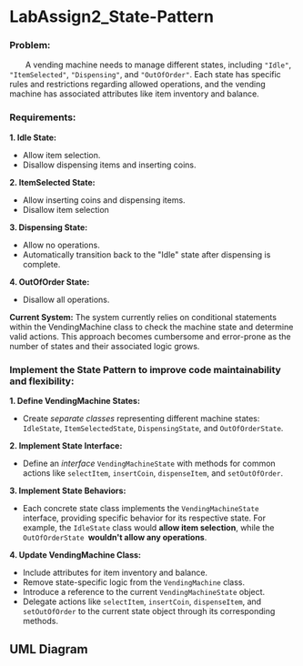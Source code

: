 # LabAssign2_State-Pattern

### Problem:
&emsp;&emsp;A vending machine needs to manage different states, including `"Idle"`, `"ItemSelected"`, `"Dispensing"`, and `"OutOfOrder"`. Each state has specific rules and restrictions regarding allowed operations, and the vending machine has associated attributes like item inventory and balance. 

### Requirements:
**1. Idle State:**
- Allow item selection.
- Disallow dispensing items and inserting coins.
  
**2. ItemSelected State:**
- Allow inserting coins and dispensing items.
- Disallow item selection
  
**3. Dispensing State:**
- Allow no operations.
- Automatically transition back to the "Idle" state after dispensing is complete.

**4. OutOfOrder State:**
- Disallow all operations.

**Current System:** The system currently relies on conditional statements within the VendingMachine class to check the machine state and determine valid actions. This approach becomes cumbersome and error-prone as the number of states and their associated logic grows. <br>

### Implement the State Pattern to improve code maintainability and flexibility:

**1. Define VendingMachine States:**
- Create *separate classes* representing different machine states: `IdleState`, `ItemSelectedState`, `DispensingState`, and `OutOfOrderState`.

**2. Implement State Interface:**
- Define an *interface* `VendingMachineState` with methods for common actions like `selectItem`, `insertCoin`, `dispenseItem`, and `setOutOfOrder`.

**3. Implement State Behaviors:**
- Each concrete state class implements the `VendingMachineState` interface, providing specific behavior for its respective state. For example, the `IdleState` class would **allow item selection**, while the `OutOfOrderState `**wouldn't allow any operations**.

**4. Update VendingMachine Class:**
- Include attributes for item inventory and balance.
- Remove state-specific logic from the `VendingMachine` class.
- Introduce a reference to the current `VendingMachineState` object.
- Delegate actions like `selectItem`, `insertCoin`, `dispenseItem`, and `setOutOfOrder` to the current state object through its corresponding methods.

## UML Diagram